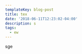 ```yaml
---
templateKey: blog-post
title: tex
date: '2018-06-11T12:23:02-04:00'
description: s
tags:
  - ew
---
```

sge
